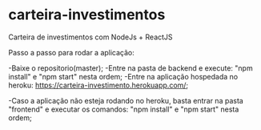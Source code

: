 # carteira-investimentos
Carteira de investimentos com NodeJs + ReactJS


Passo a passo para rodar a aplicação:

-Baixe o repositorio(master);
-Entre na pasta de backend e execute: "npm install" e "npm start" nesta ordem;
-Entre na aplicação hospedada no heroku: https://carteira-investimento.herokuapp.com/;

-Caso a aplicação não esteja rodando no heroku, basta entrar na pasta "frontend" e executar os comandos: "npm install" e "npm start" nesta ordem;
